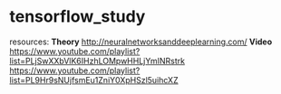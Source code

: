 # tensorflow_study
resources: 
**Theory** 
http://neuralnetworksanddeeplearning.com/ 
**Video** 
https://www.youtube.com/playlist?list=PLjSwXXbVlK6IHzhLOMpwHHLjYmINRstrk 
https://www.youtube.com/playlist?list=PL9Hr9sNUjfsmEu1ZniY0XpHSzl5uihcXZ
